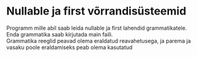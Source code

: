# Nullable ja first võrrandisüsteemid
Programm mille abil saab leida nullable ja first lahendid grammatikatele. Enda grammatika saab kirjutada main faili. <br>
Grammatika reeglid peavad olema eraldatud reavahetusega, ja parema ja vasaku poole eraldamiseks peab olema kasutatud <br>
